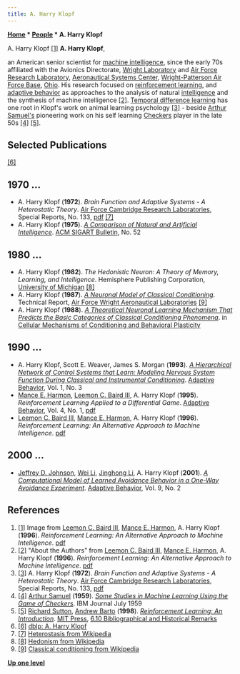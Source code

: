 ```yaml
---
title: A. Harry Klopf
---
```

**[Home](Home "Home") * [People](People "People") * A. Harry Klopf**

[](File:AHKlopf.jpg) A. Harry Klopf <a id="cite-note-1" href="#cite-ref-1">[1]</a>
**A. Harry Klopf**,

an American senior scientist for [machine intelligence](Artificial_Intelligence "Artificial Intelligence"), since the early 70s affiliated with the Avionics Directorate, [Wright Laboratory](https://en.wikipedia.org/wiki/Wright_Laboratory) and [Air Force Research Laboratory](https://en.wikipedia.org/wiki/Air_Force_Research_Laboratory), [Aeronautical Systems Center](https://en.wikipedia.org/wiki/Aeronautical_Systems_Center), [Wright-Patterson Air Force Base](https://en.wikipedia.org/wiki/Wright-Patterson_Air_Force_Base), [Ohio](https://en.wikipedia.org/wiki/Ohio). His research focused on [reinforcement learning](Reinforcement_Learning "Reinforcement Learning"), and [adaptive behavior](https://en.wikipedia.org/wiki/Adaptive_behavior) as approaches to the analysis of natural [intelligence](https://en.wikipedia.org/wiki/Intelligence) and the synthesis of machine intelligence <a id="cite-note-2" href="#cite-ref-2">[2]</a>. [Temporal difference learning](Temporal_Difference_Learning "Temporal Difference Learning") has one root in Klopf's work on animal learning psychology <a id="cite-note-3" href="#cite-ref-3">[3]</a> - beside [Arthur Samuel's](Arthur_Samuel "Arthur Samuel") pioneering work on his self learning [Checkers](Checkers "Checkers") player in the late 50s <a id="cite-note-4" href="#cite-ref-4">[4]</a> <a id="cite-note-5" href="#cite-ref-5">[5]</a>.

## Selected Publications

<a id="cite-note-6" href="#cite-ref-6">[6]</a>

## 1970 ...

- A. Harry Klopf (**1972**). *Brain Function and Adaptive Systems - A Heterostatic Theory*. [Air Force Cambridge Research Laboratories](https://en.wikipedia.org/wiki/Air_Force_Cambridge_Research_Laboratories), Special Reports, No. 133, [pdf](http://www.dtic.mil/dtic/tr/fulltext/u2/742259.pdf) <a id="cite-note-7" href="#cite-ref-7">[7]</a>
- A. Harry Klopf (**1975**). *[A Comparison of Natural and Artificial Intelligence](http://dl.acm.org/citation.cfm?id=1045237)*. [ACM SIGART Bulletin](ACM#SIG "ACM"), No. 52

## 1980 ...

- A. Harry Klopf (**1982**). *The Hedonistic Neuron: A Theory of Memory, Learning, and Intelligence*. Hemisphere Publishing Corporation, [University of Michigan](University_of_Michigan "University of Michigan") <a id="cite-note-8" href="#cite-ref-8">[8]</a>
- A. Harry Klopf (**1987**). *[A Neuronal Model of Classical Conditioning](http://www.dtic.mil/docs/citations/ADA188378)*. Technical Report, [Air Force Wright Aeronautical Laboratories](https://en.wikipedia.org/wiki/Wright_Laboratory) <a id="cite-note-9" href="#cite-ref-9">[9]</a>
- A. Harry Klopf (**1988**). *[A Theoretical Neuronal Learning Mechanism That Predicts the Basic Categories of Classical Conditioning Phenomena](http://link.springer.com/chapter/10.1007%2F978-1-4757-9610-0_21)*. in [Cellular Mechanisms of Conditioning and Behavioral Plasticity](http://link.springer.com/book/10.1007/978-1-4757-9610-0)

## 1990 ...

- A. Harry Klopf, Scott E. Weaver, James S. Morgan (**1993**). *[A Hierarchical Network of Control Systems that Learn: Modeling Nervous System Function During Classical and Instrumental Conditioning](http://adb.sagepub.com/content/1/3/263.abstract)*. [Adaptive Behavior](https://en.wikipedia.org/wiki/Adaptive_Behavior_%28journal%29), Vol. 1, No. 3
- [Mance E. Harmon](http://dblp.uni-trier.de/pers/hd/h/Harmon:Mance_E=), [Leemon C. Baird III](http://dblp.uni-trier.de/pers/hd/b/Baird_III:Leemon_C=), A. Harry Klopf (**1995**). *Reinforcement Learning Applied to a Differential Game*. [Adaptive Behavior](https://en.wikipedia.org/wiki/Adaptive_Behavior_%28journal%29), Vol. 4, No. 1, [pdf](http://www.leemon.com/papers/1995hbk.pdf)
- [Leemon C. Baird III](http://dblp.uni-trier.de/pers/hd/b/Baird_III:Leemon_C=), [Mance E. Harmon](http://dblp.uni-trier.de/pers/hd/h/Harmon:Mance_E=), A. Harry Klopf (**1996**). *Reinforcement Learning: An Alternative Approach to Machine Intelligence*. [pdf](http://www.leemon.com/papers/1996bhk.pdf)

## 2000 ...

- [Jeffrey D. Johnson](http://dblp.uni-trier.de/pers/hd/j/Johnson:Jeffrey_D=), [Wei Li](http://dblp.uni-trier.de/pers/hd/l/Li:Wei), [Jinghong Li](http://dblp.uni-trier.de/pers/hd/l/Li:Jinghong), A. Harry Klopf (**2001**). *[A Computational Model of Learned Avoidance Behavior in a One-Way Avoidance Experiment](http://adb.sagepub.com/content/9/2/91.citation)*. [Adaptive Behavior](https://en.wikipedia.org/wiki/Adaptive_Behavior_%28journal%29), Vol. 9, No. 2

## References

1. <a id="cite-ref-1" href="#cite-note-1">[1]</a> Image from [Leemon C. Baird III](http://dblp.uni-trier.de/pers/hd/b/Baird_III:Leemon_C=), [Mance E. Harmon](http://dblp.uni-trier.de/pers/hd/h/Harmon:Mance_E=), A. Harry Klopf (**1996**). *Reinforcement Learning: An Alternative Approach to Machine Intelligence*. [pdf](http://www.leemon.com/papers/1996bhk.pdf)
1. <a id="cite-ref-2" href="#cite-note-2">[2]</a> "About the Authors" from [Leemon C. Baird III](http://dblp.uni-trier.de/pers/hd/b/Baird_III:Leemon_C=), [Mance E. Harmon](http://dblp.uni-trier.de/pers/hd/h/Harmon:Mance_E=), A. Harry Klopf (**1996**). *Reinforcement Learning: An Alternative Approach to Machine Intelligence*. [pdf](http://www.leemon.com/papers/1996bhk.pdf)
1. <a id="cite-ref-3" href="#cite-note-3">[3]</a> A. Harry Klopf (**1972**). *Brain Function and Adaptive Systems - A Heterostatic Theory*. [Air Force Cambridge Research Laboratories](https://en.wikipedia.org/wiki/Air_Force_Cambridge_Research_Laboratories), Special Reports, No. 133, [pdf](http://www.dtic.mil/dtic/tr/fulltext/u2/742259.pdf)
1. <a id="cite-ref-4" href="#cite-note-4">[4]</a> [Arthur Samuel](Arthur_Samuel "Arthur Samuel") (**1959**). *[Some Studies in Machine Learning Using the Game of Checkers](http://domino.watson.ibm.com/tchjr/journalindex.nsf/600cc5649e2871db852568150060213c/39a870213169f45685256bfa00683d74!OpenDocument)*. IBM Journal July 1959
1. <a id="cite-ref-5" href="#cite-note-5">[5]</a>  [Richard Sutton](Richard_Sutton "Richard Sutton"), [Andrew Barto](Andrew_Barto "Andrew Barto") (**1998**). *[Reinforcement Learning: An Introduction](http://www.incompleteideas.net/sutton/book/the-book.html)*. [MIT Press](https://en.wikipedia.org/wiki/MIT_Press), [6.10 Bibliographical and Historical Remarks](https://webdocs.cs.ualberta.ca/~sutton/book/ebook/node70.html)
1. <a id="cite-ref-6" href="#cite-note-6">[6]</a> [dblp: A. Harry Klopf](http://dblp.uni-trier.de/pers/hd/k/Klopf:A=_Harry)
1. <a id="cite-ref-7" href="#cite-note-7">[7]</a>  [Heterostasis from Wikipedia](https://en.wikipedia.org/wiki/Heterostasis_%28cybernetics%29)
1. <a id="cite-ref-8" href="#cite-note-8">[8]</a> [Hedonism from Wikipedia](https://en.wikipedia.org/wiki/Hedonism)
1. <a id="cite-ref-9" href="#cite-note-9">[9]</a> [Classical conditioning from Wikipedia](https://en.wikipedia.org/wiki/Classical_conditioning)

**[Up one level](People "People")**

